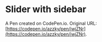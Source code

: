 # Slider with sidebar

A Pen created on CodePen.io. Original URL: [https://codepen.io/azzky/pen/jwjZNr](https://codepen.io/azzky/pen/jwjZNr).


